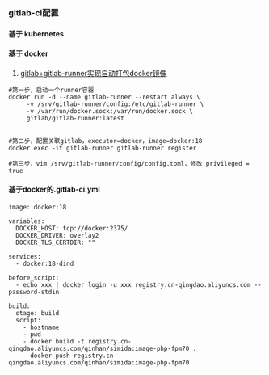 ### gitlab-ci配置

#### 基于 kubernetes

#### 基于 docker
1. [gitlab+gitlab-runner实现自动打包docker镜像](https://lx1990.github.io/2018/07/31/gitlab+gitlab-runner%E5%AE%9E%E7%8E%B0%E8%87%AA%E5%8A%A8%E6%89%93%E5%8C%85docker%E9%95%9C%E5%83%8F/)

```
#第一步，启动一个runner容器
docker run -d --name gitlab-runner --restart always \
     -v /srv/gitlab-runner/config:/etc/gitlab-runner \
     -v /var/run/docker.sock:/var/run/docker.sock \
     gitlab/gitlab-runner:latest


#第二步，配置关联gitlab，executor=docker，image=docker:18
docker exec -it gitlab-runner gitlab-runner register

#第三步，vim /srv/gitlab-runner/config/config.toml，修改 privileged = true
```

#### 基于docker的.gitlab-ci.yml
```
image: docker:18

variables:
  DOCKER_HOST: tcp://docker:2375/
  DOCKER_DRIVER: overlay2
  DOCKER_TLS_CERTDIR: ""

services:
  - docker:18-dind
 
before_script:
  - echo xxx | docker login -u xxx registry.cn-qingdao.aliyuncs.com --password-stdin
  
build:
  stage: build
  script:
    - hostname
    - pwd
    - docker build -t registry.cn-qingdao.aliyuncs.com/qinhan/simida:image-php-fpm70 .
    - docker push registry.cn-qingdao.aliyuncs.com/qinhan/simida:image-php-fpm70
```